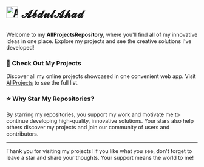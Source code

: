 <h1> <pre><img src="https://ahad324.github.io/AllProjects/Logo.jpg" alt="AbdulAhad Logo" width="30" style="margin-right: 10px;"/>𝓐𝓫𝓭𝓾𝓵𝓐𝓱𝓪𝓭</pre></h1>

Welcome to my **AllProjectsRepository**, where you'll find all of my innovative ideas in one place. Explore my projects and see the creative solutions I've developed!

### 🌟 Check Out My Projects

Discover all my online projects showcased in one convenient web app. Visit [AllProjects](https://ahad324.github.io/AllProjects/) to see the full list.

### ⭐ Why Star My Repositories?

By starring my repositories, you support my work and motivate me to continue developing high-quality, innovative solutions. Your stars also help others discover my projects and join our community of users and contributors.

---

Thank you for visiting my projects! If you like what you see, don't forget to leave a star and share your thoughts. Your support means the world to me!
